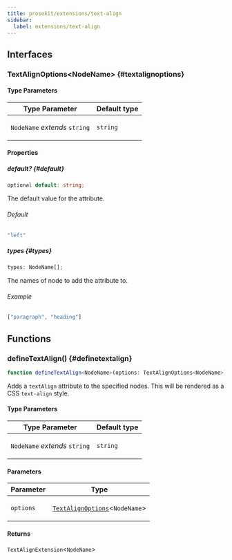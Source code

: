 ```yaml
---
title: prosekit/extensions/text-align
sidebar:
  label: extensions/text-align
---
```


<!-- DEBUG memberWithGroups 1 -->

<!-- DEBUG memberWithGroups 4 -->

<!-- DEBUG memberWithGroups 7 -->

<!-- DEBUG memberWithGroups 8 -->

<!-- DEBUG memberWithGroups 9 -->

## Interfaces

### TextAlignOptions\<NodeName\> {#textalignoptions}

<!-- DEBUG memberWithGroups 1 -->

<!-- DEBUG memberWithGroups 4 -->

#### Type Parameters

<table>
<thead>
<tr>
<th>Type Parameter</th>
<th>Default type</th>
</tr>
</thead>
<tbody>
<tr>
<td>

`NodeName` *extends* `string`

</td>
<td>

`string`

</td>
</tr>
</tbody>
</table>

<!-- DEBUG memberWithGroups 7 -->

<!-- DEBUG memberWithGroups 8 -->

<!-- DEBUG memberWithGroups 9 -->

#### Properties

##### default? {#default}

```ts
optional default: string;
```

The default value for the attribute.

###### Default

```ts
"left"
```

##### types {#types}

```ts
types: NodeName[];
```

The names of node to add the attribute to.

###### Example

```ts
["paragraph", "heading"]
```

<!-- DEBUG memberWithGroups 10 -->

## Functions

### defineTextAlign() {#definetextalign}

```ts
function defineTextAlign<NodeName>(options: TextAlignOptions<NodeName>): TextAlignExtension<NodeName>;
```

Adds a `textAlign` attribute to the specified nodes. This will be rendered as
a CSS `text-align` style.

#### Type Parameters

<table>
<thead>
<tr>
<th>Type Parameter</th>
<th>Default type</th>
</tr>
</thead>
<tbody>
<tr>
<td>

`NodeName` *extends* `string`

</td>
<td>

`string`

</td>
</tr>
</tbody>
</table>

#### Parameters

<table>
<thead>
<tr>
<th>Parameter</th>
<th>Type</th>
</tr>
</thead>
<tbody>
<tr>
<td>

`options`

</td>
<td>

[`TextAlignOptions`](#textalignoptions)\<`NodeName`\>

</td>
</tr>
</tbody>
</table>

#### Returns

`TextAlignExtension`\<`NodeName`\>

<!-- DEBUG memberWithGroups 10 -->
